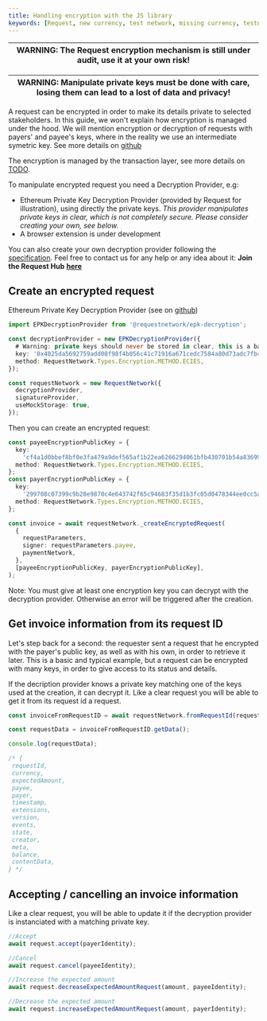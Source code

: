 ```yaml
---
title: Handling encryption with the JS library
keywords: [Request, new currency, test network, missing currency, testnet]
---
```


| WARNING: The Request encryption mechanism is still under audit, use it at your own risk! |
| ---------------------------------------------------------------------------------------- |


| WARNING: Manipulate private keys must be done with care, losing them can lead to a lost of data and privacy! |
| ------------------------------------------------------------------------------------------------------------ |


A request can be encrypted in order to make its details private to selected stakeholders. In this guide, we won't explain how encryption is managed under the hood. We will mention encryption or decryption of requests with payers' and payee's keys, where in the reality we use an intermediate symetric key. See more details on [github](https://github.com/RequestNetwork/requestNetwork/blob/master/packages/transaction-manager/specs/encryption.md)

The encryption is managed by the transaction layer, see more details on [TODO](/docs/guides/7-protocol/0-intro).

To manipulate encrypted request you need a Decryption Provider, e.g:

- Ethereum Private Key Decryption Provider (provided by Request for illustration), using directly the private keys. _This provider manipulates private keys in clear, which is not completely secure. Please consider creating your own, see below._
- A browser extension is under development

You can also create your own decryption provider following the [specification](https://github.com/RequestNetwork/requestNetwork/blob/master/packages/transaction-manager/specs/decryption-provider.md). Feel free to contact us for any help or any idea about it: **Join the Request Hub** [**here**](https://join.slack.com/t/requesthub/shared_invite/enQtMjkwNDQwMzUwMjI3LWNlYTlmODViMmE3MzY0MWFiMTUzYmNiMWEyZmNiNWZhMjM3MTEzN2JkZTMxN2FhN2NmODFkNmU5MDBmOTUwMjA)

## Create an encrypted request

Ethereum Private Key Decryption Provider (see on [github](https://github.com/RequestNetwork/requestNetwork/tree/development/packages/epk-decryption))

```typescript
import EPKDecryptionProvider from '@requestnetwork/epk-decryption';

const decryptionProvider = new EPKDecryptionProvider({
  # Warning: private keys should never be stored in clear, this is a basic tutorial
  key: '0x4025da5692759add08f98f4b056c41c71916a671cedc7584a80d73adc7fb43c0',
  method: RequestNetwork.Types.Encryption.METHOD.ECIES,
});

const requestNetwork = new RequestNetwork({
  decryptionProvider,
  signatureProvider,
  useMockStorage: true,
});
```

Then you can create an encrypted request:

```typescript
const payeeEncryptionPublicKey = {
  key:
    'cf4a1d0bbef8bf0e3fa479a9def565af1b22ea6266294061bfb430701b54a83699e3d47bf52e9f0224dcc29a02721810f1f624f1f70ea3cc5f1fb752cfed379d',
  method: RequestNetwork.Types.Encryption.METHOD.ECIES,
};
const payerEncryptionPublicKey = {
  key:
    '299708c07399c9b28e9870c4e643742f65c94683f35d1b3fc05d0478344ee0cc5a6a5e23f78b5ff8c93a04254232b32350c8672d2873677060d5095184dad422',
  method: RequestNetwork.Types.Encryption.METHOD.ECIES,
};

const invoice = await requestNetwork._createEncryptedRequest(
  {
    requestParameters,
    signer: requestParameters.payee,
    paymentNetwork,
  },
  [payeeEncryptionPublicKey, payerEncryptionPublicKey],
);
```

Note: You must give at least one encryption key you can decrypt with the decryption provider. Otherwise an error will be triggered after the creation.

## Get invoice information from its request ID

Let's step back for a second: the requester sent a request that he encrypted with the payer's public key, as well as with his own, in order to retrieve it later. This is a basic and typical example, but a request can be encrypted with many keys, in order to give access to its status and details.

If the decription provider knows a private key matching one of the keys used at the creation, it can decrypt it. Like a clear request you will be able to get it from its request id a request.

```typescript
const invoiceFromRequestID = await requestNetwork.fromRequestId(requestId);

const requestData = invoiceFromRequestID.getData();

console.log(requestData);

/* { 
 requestId,
 currency,
 expectedAmount,
 payee,
 payer,
 timestamp,
 extensions,
 version,
 events,
 state,
 creator,
 meta,
 balance,
 contentData,
} */
```

## Accepting / cancelling an invoice information

Like a clear request, you will be able to update it if the decryption provider is instanciated with a matching private key.

```typescript
//Accept
await request.accept(payerIdentity);

//Cancel
await request.cancel(payeeIdentity);

//Increase the expected amount
await request.decreaseExpectedAmountRequest(amount, payeeIdentity);

//Decrease the expected amount
await request.increaseExpectedAmountRequest(amount, payerIdentity);
```
